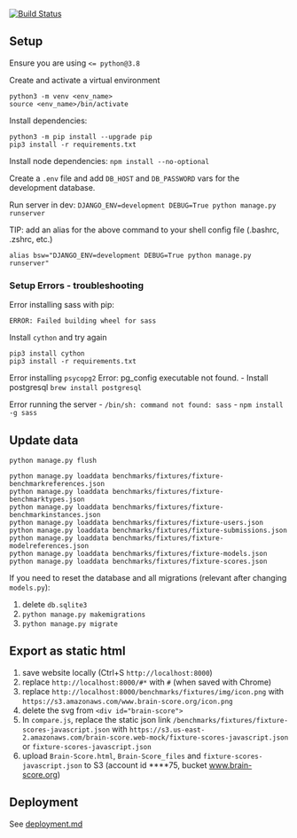 [![Build Status](https://travis-ci.com/brain-score/brain-score.web.svg?branch=master)](https://travis-ci.com/brain-score/brain-score.web)

## Setup

Ensure you are using `<= python@3.8`

Create and activate a virtual environment

```
python3 -m venv <env_name>
source <env_name>/bin/activate
```

Install dependencies:

```
python3 -m pip install --upgrade pip
pip3 install -r requirements.txt
```

Install node dependencies: `npm install --no-optional`

Create a `.env` file and add `DB_HOST` and `DB_PASSWORD` vars for the development database.

Run server in dev: `DJANGO_ENV=development DEBUG=True python manage.py runserver`

TIP: add an alias for the above command to your shell config file (.bashrc, .zshrc, etc.)

```
alias bsw="DJANGO_ENV=development DEBUG=True python manage.py runserver"
```

### Setup Errors - troubleshooting

Error installing sass with pip:

```
ERROR: Failed building wheel for sass
```

Install `cython` and try again

```
pip3 install cython
pip3 install -r requirements.txt
```

Error installing `psycopg2` Error: pg_config executable not found. - Install postgresql `brew install postgresql`

Error running the server  - `/bin/sh: command not found: sass` - `npm install -g sass`


## Update data
```
python manage.py flush

python manage.py loaddata benchmarks/fixtures/fixture-benchmarkreferences.json
python manage.py loaddata benchmarks/fixtures/fixture-benchmarktypes.json
python manage.py loaddata benchmarks/fixtures/fixture-benchmarkinstances.json
python manage.py loaddata benchmarks/fixtures/fixture-users.json
python manage.py loaddata benchmarks/fixtures/fixture-submissions.json
python manage.py loaddata benchmarks/fixtures/fixture-modelreferences.json
python manage.py loaddata benchmarks/fixtures/fixture-models.json
python manage.py loaddata benchmarks/fixtures/fixture-scores.json
```

If you need to reset the database and all migrations (relevant after changing `models.py`):
1. delete `db.sqlite3`
2. `python manage.py makemigrations`
3. `python manage.py migrate`


## Export as static html

1. save website locally (Ctrl+S `http://localhost:8000`)
2. replace `http://localhost:8000/#*` with `#` (when saved with Chrome)
3. replace `http://localhost:8000/benchmarks/fixtures/img/icon.png` with `https://s3.amazonaws.com/www.brain-score.org/icon.png`
4. delete the svg from `<div id="brain-score">`
5. In `compare.js`, replace the static json link `/benchmarks/fixtures/fixture-scores-javascript.json`
    with `https://s3.us-east-2.amazonaws.com/brain-score.web-mock/fixture-scores-javascript.json`
    or `fixture-scores-javascript.json`
6. upload `Brain-Score.html`, `Brain-Score_files` and `fixture-scores-javascript.json` to S3
    (account id ****75, bucket www.brain-score.org)

## Deployment

See [deployment.md](deployment.md)
